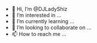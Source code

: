 - 👋 Hi, I’m @DJLadyShiz
- 👀 I’m interested in ...
- 🌱 I’m currently learning ...
- 💞️ I’m looking to collaborate on ...
- 📫 How to reach me ...

<!---
DJLadyShiz/DJLadyShiz is a ✨ special ✨ repository because its `README.md` (this file) appears on your GitHub profile.
You can click the Preview link to take a look at your changes.
--->
